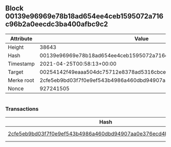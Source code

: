 ## Block 00139e96969e78b18ad654ee4ceb1595072a716c96b2a0eecdc3ba400afbc9c2

Attribute | Value
--- | ---
Height | 38643
Hash | 00139e96969e78b18ad654ee4ceb1595072a716c96b2a0eecdc3ba400afbc9c2
Timestamp | 2021-04-25T00:58:13+00:00
Target | 00254142f49eaaa504dc75712e8378ad5316cbcead634704b3734b6271167cc4
Merke root | 2cfe5eb9bd03f7f0e9ef543b4986a460dbd94907aa0e376ecd4b7b5045fcf38a
Nonce | 927241505

```

```

### Transactions

Hash | Amount
--- | ---
[2cfe5eb9bd03f7f0e9ef543b4986a460dbd94907aa0e376ecd4b7b5045fcf38a](2cfe5eb9bd03f7f0e9ef543b4986a460dbd94907aa0e376ecd4b7b5045fcf38a.md) | 10.00000000 SKEPTI 
